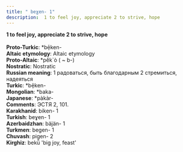 ```yaml
---
title: " beɣen- 1"
description:  1 to feel joy, appreciate 2 to strive, hope
---
```

<strong> 1 to feel joy, appreciate 2 to strive, hope</strong><br><br>
<strong>Proto-Turkic</strong>:  *bẹ̄ken-<br>
<strong>Altaic etymology</strong>:  Altaic etymology<br>
<strong> Proto-Altaic</strong>:  *pḗk`ò ( ~ b-)<br>
<strong>Nostratic</strong>:  Nostratic<br>
<strong>Russian meaning</strong>:  1 радоваться, быть благодарным 2 стремиться, надеяться<br>
<strong>Turkic</strong>:  *bẹ̄ken-<br>
<strong>Mongolian</strong>:  *baka-<br>
<strong>Japanese</strong>:  *pàkàr-<br>
<strong>Comments</strong>:  ЭСТЯ 2, 101.<br>
<strong>Karakhanid</strong>:  biken- 1<br>
<strong>Turkish</strong>:  beɣen- 1<br>
<strong>Azerbaidzhan</strong>:  bäjän- 1<br>
<strong>Turkmen</strong>:  begen- 1<br>
<strong>Chuvash</strong>:  pigen- 2<br>
<strong>Kirghiz</strong>:  bekǖ 'big joy, feast'<br>


